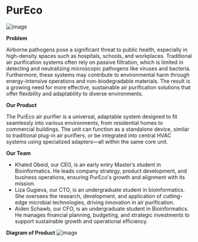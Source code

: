 # PurEco
![image](https://github.com/user-attachments/assets/936b688a-da35-4fe7-8cde-d3c14e16937b)

**Problem**

Airborne pathogens pose a significant threat to public health, especially in high-density spaces such as hospitals, schools, and workplaces. Traditional air purification systems often rely on passive filtration, which is limited in detecting and neutralizing microscopic pathogens like viruses and bacteria. Furthermore, these systems may contribute to environmental harm through energy-intensive operations and non-biodegradable materials. The result is a growing need for more effective, sustainable air purification solutions that offer flexibility and adaptability to diverse environments.

**Our Product**

The PurEco air purifier is a universal, adaptable system designed to fit seamlessly into various environments, from residential homes to commercial buildings. The unit can function as a standalone device, similar to traditional plug-in air purifiers, or be integrated into central HVAC systems using specialized adapters—all within the same core unit.

**Our Team**

* Khaled Obeid, our CEO, is an early entry Master’s student in Bioinformatics. He leads company strategy, product development, and business operations, ensuring PurEco's growth and alignment with its mission.
* Liza Gugieva, our CTO, is an undergraduate student in bioinformatics. She oversees the research, development, and application of cutting-edge microbial technologies, driving innovation in air purification.
* Aiden Schawb, our CFO, is an undergraduate student in Bioinformatics. He manages financial planning, budgeting, and strategic investments to support sustainable growth and operational efficiency.

**Diagram of Product**
![image](https://github.com/user-attachments/assets/263aedfe-7be5-4253-a991-9d3828c1e938)

